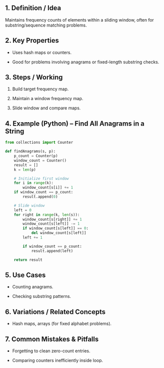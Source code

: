 ## 1. Definition / Idea

Maintains frequency counts of elements within a sliding window, often for substring/sequence matching problems.

## 2. Key Properties

- Uses hash maps or counters.
    
- Good for problems involving anagrams or fixed-length substring checks.
    

## 3. Steps / Working

1. Build target frequency map.
    
2. Maintain a window frequency map.
    
3. Slide window and compare maps.
    

## 4. Example (Python) – Find All Anagrams in a String

```python
from collections import Counter

def findAnagrams(s, p):
    p_count = Counter(p)
    window_count = Counter()
    result = []
    k = len(p)

    # Initialize first window
    for i in range(k):
        window_count[s[i]] += 1
    if window_count == p_count:
        result.append(0)

    # Slide window
    left = 0
    for right in range(k, len(s)):
        window_count[s[right]] += 1
        window_count[s[left]] -= 1
        if window_count[s[left]] == 0:
            del window_count[s[left]]
        left += 1

        if window_count == p_count:
            result.append(left)

    return result
```

## 5. Use Cases

- Counting anagrams.
    
- Checking substring patterns.
    

## 6. Variations / Related Concepts

- Hash maps, arrays (for fixed alphabet problems).
    

## 7. Common Mistakes & Pitfalls

- Forgetting to clean zero-count entries.
    
- Comparing counters inefficiently inside loop.
    
